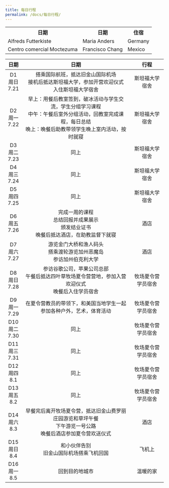 ```yaml
---
title: 每日行程
permalink: /docs/每日行程/
---
```


<table>
  <tr>
    <th>日期</th>
    <th>日期</th>
    <th>住宿</th>
  </tr>
  <tr>
    <td>Alfreds Futterkiste</td>
    <td>Maria Anders</td>
    <td>Germany</td>
  </tr>
  <tr>
    <td>Centro comercial Moctezuma</td>
    <td>Francisco Chang</td>
    <td>Mexico</td>
  </tr>
</table>

|  日期   | 日期  | 行程  |
|  :-----:  |:----:  |:----: |
| D1<br>周日<br>7.21| 搭乘国际航班，抵达旧金山国际机场<br>接机后抵达斯坦福大学，参加开营欢迎仪式<br>入住斯坦福大学宿舍  |斯坦福大学宿舍 |
| D2<br>周一<br>7.22| 早上：用餐后教室签到，破冰活动与学生交流，学生分组学习课程<br>中午：午餐后室外分组活动，回教室完成课程，每日总结<br>晚上：晚餐后助教带领学生晚上室内活动，按时就寝|斯坦福大学宿舍 |
| D3<br>周二<br>7.23| 同上 |斯坦福大学宿舍 |
| D4<br>周三<br>7.24| 同上 |斯坦福大学宿舍 |
| D5<br>周四<br>7.25| 同上 |斯坦福大学宿舍 |
| D6<br>周五<br>7.26| 完成一周的课程<br>总结回报并成果展示<br>颁发结业证书<br>晚餐后抵达酒店，在助教监督下就寝 |酒店 |
| D7<br>周六<br>7.27| 游览金门大桥和渔人码头<br>搭乘渡轮游览加州恶魔岛<br>参访加州伯克利大学|酒店 |
| D8<br>周日<br>7.28| 参访谷歌公司，苹果公司总部<br>午餐后抵达四叶草牧场夏令营营地，参加入营欢迎仪式<br>晚餐后入住学员宿舍 |牧场夏令营学员宿舍 |
| D9<br>周一<br>7.29| 在夏令营教员的带领下，和美国当地学生一起参加各种户外，艺术，体育活动 |牧场夏令营学员宿舍 |
| D10<br>周二<br>7.30| 同上 |牧场夏令营学员宿舍 |
| D11<br>周三<br>7.31| 同上 |牧场夏令营学员宿舍 |
| D12<br>周四<br>8.1| 同上 |牧场夏令营学员宿舍 |
| D13<br>周五<br>8.2| 同上 |牧场夏令营学员宿舍 |
| D14<br>周六<br>8.3| 早餐完后离开牧场夏令营，抵达旧金山费罗丽庄园游览和草坪午餐<br>下午游览一号公路<br>晚餐后酒店参加夏令营欢送仪式|酒店 |
| D15<br>周日<br>8.4| 和小伙伴告别<br>旧金山国际机场搭乘飞机回国|飞机上 |
| D16<br>周一<br>8.5| 回到目的地城市 |温暖的家 |

